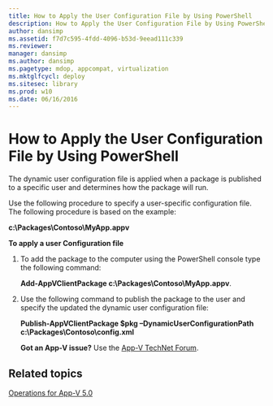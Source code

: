 ```yaml
---
title: How to Apply the User Configuration File by Using PowerShell
description: How to Apply the User Configuration File by Using PowerShell
author: dansimp
ms.assetid: f7d7c595-4fdd-4096-b53d-9eead111c339
ms.reviewer: 
manager: dansimp
ms.author: dansimp
ms.pagetype: mdop, appcompat, virtualization
ms.mktglfcycl: deploy
ms.sitesec: library
ms.prod: w10
ms.date: 06/16/2016
---
```



# How to Apply the User Configuration File by Using PowerShell


The dynamic user configuration file is applied when a package is published to a specific user and determines how the package will run.

Use the following procedure to specify a user-specific configuration file. The following procedure is based on the example:

**c:\\Packages\\Contoso\\MyApp.appv**

**To apply a user Configuration file**

1.  To add the package to the computer using the PowerShell console type the following command:

    **Add-AppVClientPackage c:\\Packages\\Contoso\\MyApp.appv**.

2.  Use the following command to publish the package to the user and specify the updated the dynamic user configuration file:

    **Publish-AppVClientPackage $pkg –DynamicUserConfigurationPath c:\\Packages\\Contoso\\config.xml**

    **Got an App-V issue?** Use the [App-V TechNet Forum](https://social.technet.microsoft.com/Forums/home?forum=mdopappv).

## Related topics


[Operations for App-V 5.0](operations-for-app-v-50.md)

 

 





